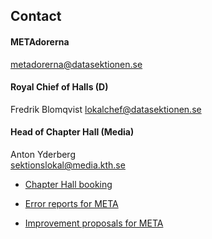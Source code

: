 ## Contact

#### METAdorerna
[metadorerna@datasektionen.se](mailto:metadorerna@datasektionen.se)
#### Royal Chief of Halls (D)
Fredrik Blomqvist
[lokalchef@datasektionen.se](mailto:lokalchef@datasektionen.se)

#### Head of Chapter Hall (Media)
Anton Yderberg  
[sektionslokal@media.kth.se](mailto:sektionslokal@media.kth.se)

* [Chapter Hall booking](en/chapter/lokalbokning)

* [Error reports for META](dsekt.se/felanmal)

* [Improvement proposals for META](dsekt.se/forslag)

